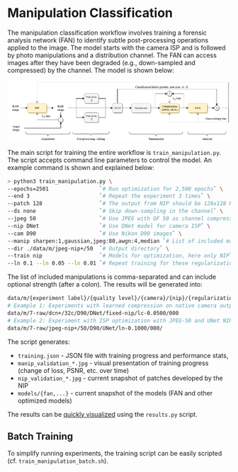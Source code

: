 # Manipulation Classification

The manipulation classification workflow involves training a forensic analysis network (FAN) to identify subtle post-processing operations applied to the image. The model starts with the camera ISP and is followed by photo manipulations and a distribution channel. The FAN can access images after they have been degraded (e.g., down-sampled and compressed) by the channel. The model is shown below:   

![](manipulation_detection_training_architecture.png)

The main script for training the entire workflow is `train_manipulation.py`. The script accepts command line parameters to control the model. An example command is shown and explained below:

```bash
> python3 train_manipulation.py \
--epochs=2501                `# Run optimization for 2,500 epochs` \
--end 3                      `# Repeat the experiment 3 times` \
--patch 128                  `# The output from NIP should be 128x128 RGB image` \
--ds none                    `# Skip down-sampling in the channel` \
--jpeg 50                    `# Use JPEG with QF 50 as channel compression` \
--nip DNet                   `# Use DNet model for camera ISP` \
--cam D90                    `# Use Nikon D90 images` \
--manip sharpen:1,gaussian,jpeg:80,awgn:4,median `# List of included manipulations` \
--dir ./data/m/jpeg-nip+/50  `# Output directory` \
--train nip                  `# Models for optimization, here only NIP` \
--ln 0.1 --ln 0.05 --ln 0.01 `# Repeat training for these regularization strenghts`
```

The list of included manipulations is comma-separated and can include optional strength (after a colon). The results will be generated into:

```bash
data/m/{experiment label}/{quality level}/{camera}/{nip}/{regularization}/{run number}/
# Example 1: Experiments with learned compression on native camera output
data/m/7-raw/dcn+/32c/D90/DNet/fixed-nip/lc-0.0500/000
# Example 2: Experiment with ISP optimization with JPEG-50 and UNet NIP
data/m/7-raw/jpeg-nip+/50/D90/UNet/ln-0.1000/000/
```

The script generates:
- `training.json` - JSON file with training progress and performance stats,
- `manip_validation_*.jpg` - visual presentation of training progress (change of loss, PSNR, etc. over time)
- `nip_validation_*.jpg` - current snapshot of patches developed by the NIP
- `models/{fan,...}` - current snapshot of the models (FAN and other optimized models)

The results can be [quickly visualized](docs/results.md) using the `results.py` script.

## Batch Training

To simplify running experiments, the training script can be easily scripted (cf. `train_manipulation_batch.sh`).
 
